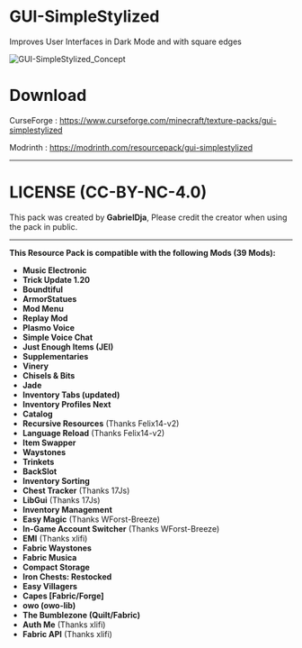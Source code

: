 # GUI-SimpleStylized
Improves User Interfaces in Dark Mode and with square edges

![GUI-SimpleStylized_Concept](https://static.wixstatic.com/media/31958c_ef103eb0c4144f3385213ca5a4389117~mv2.png/v1/fill/w_646,h_367,al_c,q_85,usm_0.66_1.00_0.01,enc_auto/GUI-SimpleStylized_Banner.png)

# Download

CurseForge : https://www.curseforge.com/minecraft/texture-packs/gui-simplestylized

Modrinth : https://modrinth.com/resourcepack/gui-simplestylized

______________________________

# LICENSE (CC-BY-NC-4.0)

This pack was created by **GabrielDja**,
Please credit the creator when using the pack in public.
______________________________

**This Resource Pack is compatible with the following Mods (39 Mods):**

- **Music Electronic**
- **Trick Update 1.20**
- **Boundtiful**
- **ArmorStatues**
- **Mod Menu**
- **Replay Mod**
- **Plasmo Voice**
- **Simple Voice Chat**
- **Just Enough Items (JEI)**
- **Supplementaries**
- **Vinery**
- **Chisels & Bits**
- **Jade**
- **Inventory Tabs (updated)**
- **Inventory Profiles Next**
- **Catalog**
- **Recursive Resources** (Thanks Felix14-v2)
- **Language Reload** (Thanks Felix14-v2)
- **Item Swapper**
- **Waystones**
- **Trinkets**
- **BackSlot**
- **Inventory Sorting**
- **Chest Tracker** (Thanks 17Js)
- **LibGui** (Thanks 17Js)
- **Inventory Management**
- **Easy Magic** (Thanks WForst-Breeze)
- **In-Game Account Switcher** (Thanks WForst-Breeze)
- **EMI** (Thanks xlifi)
- **Fabric Waystones**
- **Fabric Musica**
- **Compact Storage**
- **Iron Chests: Restocked**
- **Easy Villagers**
- **Capes [Fabric/Forge]**
- **owo (owo-lib)**
- **The Bumblezone (Quilt/Fabric)**
- **Auth Me** (Thanks xlifi)
- **Fabric API** (Thanks xlifi)
